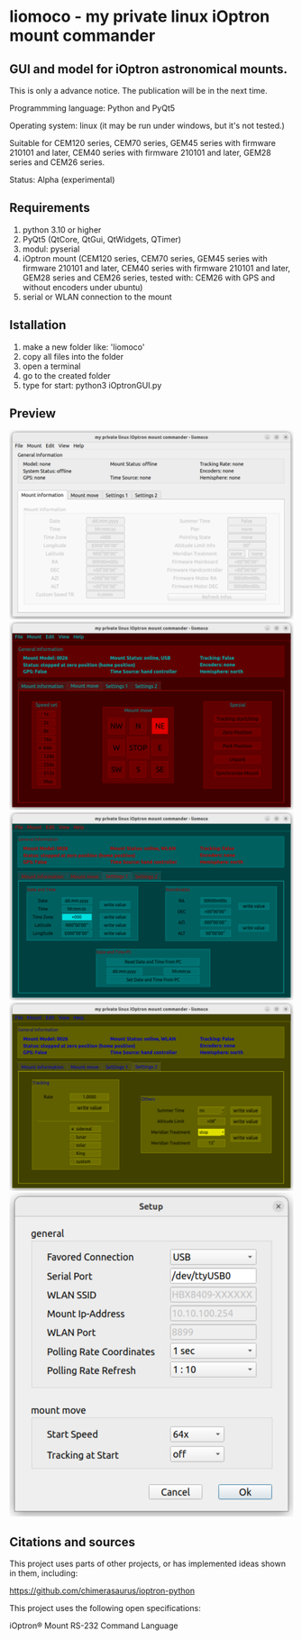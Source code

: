 # liomoco - my private linux iOptron mount commander
## GUI and model for iOptron astronomical mounts.

This is only a	advance notice. The publication will be in the next time.

Programmming language: Python and PyQt5

Operating system: linux (it may be run under windows, but it's not tested.)

Suitable for CEM120 series, CEM70 series, GEM45 series with firmware 210101 and later, CEM40 series with
firmware 210101 and later, GEM28 series and CEM26 series.

Status: Alpha (experimental)
## Requirements
1. python 3.10 or higher
2. PyQt5 (QtCore, QtGui, QtWidgets, QTimer)
3. modul: pyserial
4. iOptron mount (CEM120 series, CEM70 series, GEM45 series with firmware 210101 and later, CEM40 series with
firmware 210101 and later, GEM28 series and CEM26 series, tested with: CEM26 with GPS and without encoders under ubuntu)
5. serial or WLAN connection to the mount
## Istallation
1. make a new folder like: 'liomoco'
2. copy all files into the folder
3. open a terminal
4. go to the created folder
5. type for start: python3 iOptronGUI.py
## Preview
![GUI preview](https://github.com/Pegasus2105/liomoco/blob/main/picture/liomoco01.png)
![GUI preview](https://github.com/Pegasus2105/liomoco/blob/main/picture/liomoco02.png)
![GUI preview](https://github.com/Pegasus2105/liomoco/blob/main/picture/liomoco03.png)
![GUI preview](https://github.com/Pegasus2105/liomoco/blob/main/picture/liomoco04.png)
![GUI preview](https://github.com/Pegasus2105/liomoco/blob/main/picture/setup.png)
## Citations and sources
This project uses parts of other projects, or has implemented ideas shown in them, including:

https://github.com/chimerasaurus/ioptron-python

This project uses the following open specifications:

iOptron® Mount RS-232 Command Language

